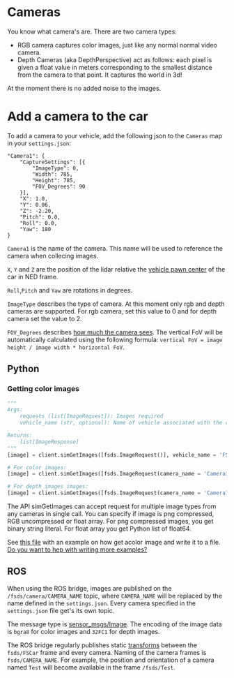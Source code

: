 # Cameras

You know what camera's are.
There are two camera types:

* RGB camera captures color images, just like any normal normal video camera.
* Depth Cameras (aka DepthPerspective) act as follows: each pixel is given a float value in meters corresponding to the smallest distance from the camera to that point. It captures the world in 3d!

At the moment there is no added noise to the images.

# Add a camera to the car

To add a camera to your vehicle, add the following json to the `Cameras` map in your `settings.json`:

```
"Camera1": {
    "CaptureSettings": [{
        "ImageType": 0,
        "Width": 785,
        "Height": 785,
        "FOV_Degrees": 90
    }],
    "X": 1.0,
    "Y": 0.06,
    "Z": -2.20,
    "Pitch": 0.0,
    "Roll": 0.0,
    "Yaw": 180
}
```

`Camera1` is the name of the camera. 
This name will be used to reference the camera when collecing images.

`X`, `Y` and `Z` are the position of the lidar relative the [vehicle pawn center](vehicle_model.md) of the car in NED frame.

`Roll`,`Pitch` and `Yaw` are rotations in degrees.

`ImageType` describes the type of camera. 
At this moment only rgb and depth cameras are supported.
For rgb camera, set this value to 0 and for depth camera set the value to 2.

`FOV_Degrees` describes [how much the camera sees](https://en.wikipedia.org/wiki/Field_of_view).
The vertical FoV will be automatically calculated using the following formula: `vertical FoV = image height / image width * horizontal FoV`.

## Python

### Getting color images

```python
"""
Args:
    requests (list[ImageRequest]): Images required
    vehicle_name (str, optional): Name of vehicle associated with the camera

Returns:
    list[ImageResponse]
"""
[image] = client.simGetImages([fsds.ImageRequest()], vehicle_name = 'FSCar')

# For color images:
[image] = client.simGetImages([fsds.ImageRequest(camera_name = 'Camera1', image_type = fsds.ImageType.Scene, pixels_as_float = False, compress = False)], vehicle_name = 'FSCar')

# For depth images images:
[image] = client.simGetImages([fsds.ImageRequest(camera_name = 'Camera1', image_type = fsds.ImageType.DepthPerspective, pixels_as_float = True, compress = False)], vehicle_name = 'FSCar')
```

The API simGetImages can accept request for multiple image types from any cameras in single call. 
You can specify if image is png compressed, RGB uncompressed or float array. 
For png compressed images, you get binary string literal.
For float array you get Python list of float64. 

See [this file](https://github.com/FS-Driverless/Formula-Student-Driverless-Simulator/tree/master/python/examples/camera_color_png.py) with an example on how get acolor image and write it to a file.
[Do you want to hep with writing more examples?](https://github.com/FS-Driverless/Formula-Student-Driverless-Simulator/issues/240)

## ROS

When using the ROS bridge, images are published on the `/fsds/camera/CAMERA_NAME` topic, where `CAMERA_NAME` will be replaced by the name defined in the `settings.json`.
Every camera specified in the `settings.json` file get's its own topic. 

The message type is [sensor_msgs/Image](https://docs.ros.org/api/sensor_msgs/html/msg/Image.html).
The encoding of the image data is `bgra8` for color images and `32FC1` for depth images.

The ROS bridge regularly publishes static [transforms](http://wiki.ros.org/tf) between the `fsds/FSCar` frame and every camera.
Naming of the camera frames is `fsds/CAMERA_NAME`.
For example, the position and orientation of a camera named `Test` will become available in the frame `/fsds/Test`.